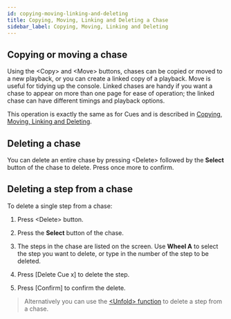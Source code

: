 ```yaml
---
id: copying-moving-linking-and-deleting
title: Copying, Moving, Linking and Deleting a Chase
sidebar_label: Copying, Moving, Linking and Deleting
---
```


Copying or moving a chase
-------------------------

Using the \<Copy\> and \<Move\> buttons, chases can be copied or moved to a new playback, or you can create a
linked copy of a playback. Move is useful for tidying up the console.
Linked chases are handy if you want a chase to appear on more than one
page for ease of operation; the linked chase can have different timings
and playback options.

This operation is exactly the same as for Cues and is described in
[Copying, Moving, Linking and Deleting](../cues/copying-moving-linking-and-deleting.md).

Deleting a chase
----------------

You can delete an entire chase by pressing \<Delete\> followed by the
**Select** button of the chase to delete. Press once more to confirm.

Deleting a step from a chase
----------------------------

To delete a single step from a chase:

1. Press \<Delete\> button.

2. Press the **Select** button of the chase.

3. The steps in the chase are listed on the screen. Use **Wheel A** to select the step you
want to delete, or type in the number of the step to be deleted.

4. Press \[Delete Cue x\] to delete the step.

5. Press \[Confirm\] to confirm the delete.

> Alternatively you can use the [\<Unfold\> function](editing-a-chase.md#editing-a-chase-using-unfold) to delete a step from
    a chase.
